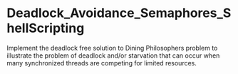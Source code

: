 # Deadlock_Avoidance_Semaphores_ShellScripting 

Implement the deadlock free solution to Dining Philosophers problem to illustrate the problem of deadlock and/or starvation that can occur when many synchronized threads are competing for limited resources.
